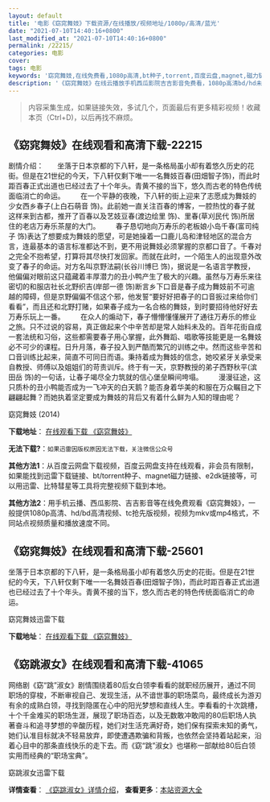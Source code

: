 ```yaml
---
layout: default
title: '电影《窈窕舞妓》下载资源/在线播放/视频地址/1080p/高清/蓝光'
date: "2021-07-10T14:40:16+0800"
last_modified_at: "2021-07-10T14:40:16+0800"
permalink: /22215/
categories: 电影
cover:
tags: 电影
keywords: '窈窕舞妓,在线免费看,1080p高清,bt种子,torrent,百度云盘,magnet,磁力链,迅雷下载资源'
description: '《窈窕舞妓》在线云播放手机西瓜影院吉吉影音免费看，1080p高清bd/hd未删减完整版和tc抢先枪版，mkv/mp4格式，附带bt/torrent种子、magnet/磁力链、百度云盘、网盘资源迅雷下载链接'
---
```


>内容采集生成，如果链接失效，多试几个，页面最后有更多精彩视频！收藏本页（Ctrl+D)，以后再找不麻烦。


## 《窈窕舞妓》在线观看和高清下载-22215

剧情介绍：       坐落于日本京都的下八轩，是一条格局虽小却有着悠久历史的花街。但是在21世纪的今天，下八轩仅剩下唯一一名舞妓百春(田畑智子饰)，而此时距百春正式出道也已经过去了十个年头。青黄不接的当下，悠久而古老的特色传统面临消亡的命运。          在一个平静的夜晚，下八轩的街上迎来了志愿成为舞妓的少女西乡春子(上白石萌音 饰)。此前她一直关注百春的博客，一腔热忱的春子就这样来到古都，推开了百春以及艺妓豆春(渡边绘里 饰)、里春(草刈民代 饰)所居住的老店万寿乐茶屋的大门。          春子恳切地向万寿乐的老板娘小岛千春(富司纯子 饰)表达了想要成为舞妓的愿望，可是她操着一口鹿儿岛和津轻地区的混合方言，连最基本的语言标准都达不到，更不用说舞妓必须掌握的京都口音了。千春对之完全不抱希望，打算将其尽快打发回家。而就在此时，一个陌生人的出现意外改变了春子的命运。对方名叫京野法嗣(长谷川博巳 饰)，据说是一名语言学教授，他偏偏对眼前这只蕴藏着丰厚潜力的丑小鸭产生了极大的兴趣。虽然与万寿乐来往密切的和服店社长北野织吉(岸部一德 饰)断言乡下口音是春子成为舞妓前不可逾越的障碍，但是京野偏偏不信这个邪，他发誓“要好好把春子的口音扳过来给你们看看”，而且还和北野打赌，如果春子成为一名合格的舞妓，到时要招待他好好去万寿乐玩上一番。          在众人的煽动下，春子懵懵懂懂展开了通往万寿乐的修业之旅。只不过说的容易，真正做起来个中辛苦却是常人始料未及的。百年花街自成一套法统和习俗，这些都需要春子用心掌握，此外舞蹈、唱歌等技能更是一名舞妓必不可少的课程。日升月落，春子投入到严酷而繁冗的训练之中。然而这些辛苦和口音训练比起来，简直不可同日而语。秉持着成为舞妓的信念，她咬紧牙关承受来自教授、师傅以及姐姐们的苛责训斥。终于有一天，京野教授的弟子西野秋平(滨田岳 饰)的一句话，让春子竭尽全力筑就的信心堡垒瞬间垮塌。          漫漫征途，这只质朴的丑小鸭能否成为一飞冲天的白天鹅？能否身着华美的和服在万众瞩目之下翩翩起舞？而她执着坚定要成为舞妓的背后又有着什么鲜为人知的理由呢？


窈窕舞妓 (2014)

**下载地址**： [在线观看下载 《窈窕舞妓》](https://www.btbtdy.me/btdy/dy652.html) 


**无法下载?**：`如果迅雷因版权原因无法下载，关注微信公众号 `

**其他方法1**：从百度云网盘下载视频，百度云网盘支持在线观看，非会员有限制，如果能找到迅雷下载链接、bt/torrent种子、magnet磁力链接、e2dk链接等，可以用迅雷、比特彗星等工具将完整视频下载到本地。

**其他方法2**：用手机云播、西瓜影院、吉吉影音等在线免费观看《窈窕舞妓》，一般提供1080p高清、hd/bd高清视频、tc抢先版视频，视频为mkv或mp4格式，不同站点视频质量和播放速度不同。


## 《窈窕舞妓》在线观看和高清下载-25601

坐落于日本京都的下八轩，是一条格局虽小却有着悠久历史的花街。但是在21世纪的今天，下八轩仅剩下唯一一名舞妓百春(田畑智子饰)，而此时距百春正式出道也已经过去了十个年头。青黄不接的当下，悠久而古老的特色传统面临消亡的命运。


窈窕舞妓迅雷下载

**下载地址**： [在线观看下载 《窈窕舞妓》](https://www.993dy.com//vod-detail-id-22539.html) 


## 《窈跳淑女》在线观看和高清下载-41065

网络剧《窈“跳&rdquo;淑女》剧情围绕着80后女白领李看看的就职经历展开，通过不同职场的穿梭，不断审视自己、发现生活，从不谙世事的职场菜鸟，最终成长为游刃有余的成熟白领，寻找到隐匿在心中的阳光梦想和直线人生。李看看的十次跳槽，十个千金难买的职场生涯，展现了职场百态，以及无数敢冲敢闯的80后职场人执著奋斗和追寻梦想的辛酸历程，她们对生活充满好奇，她们保有探索未知的勇气，她们认准目标就决不轻易放弃，即使遭遇欺骗和背叛，也依然会坚持着站起来，沿着心目中的那条直线快乐的走下去。而《窈“跳&rdquo;淑女》也堪称一部献给80后白领实用而经典的“职场宝典”。


窈跳淑女迅雷下载

**详情查看**： [《窈跳淑女》详情介绍](/movie/41065/)， **查看更多**：[本站资源大全](/movie/t/all/)

